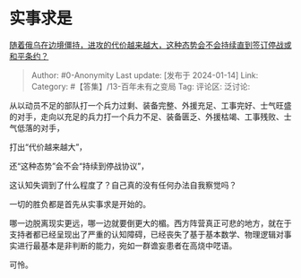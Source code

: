 # 实事求是
[随着俄乌在边境僵持，进攻的代价越来越大，这种态势会不会持续直到签订停战或和平条约？](https://www.zhihu.com/question/638777686/answer/3362079452)

> Author: #0-Anonymity
> Last update: [发布于 2024-01-14]
> Link:
> Category: #【答集】/13-百年未有之变局
> Tag:
> 评论区:
> 泛讨论:

从以动员不足的部队打一个兵力过剩、装备完整、外援充足、工事完好、士气旺盛的对手，走向以充足的兵力打一个兵力不足、装备匮乏、外援枯竭、工事残败、士气低落的对手，

打出“代价越来越大”，

还“这种态势”会不会“持续到停战协议”，

这认知失调到了什么程度了？自己真的没有任何办法自我察觉吗？

一切的胜负都是首先从实事求是开始的。

哪一边脱离现实更远，哪一边就要倒更大的楣。西方阵营真正可悲的地方，就在于支持者都已经呈现出了严重的认知障碍，已经丧失了基于基本数学、物理逻辑对事实进行最基本是非判断的能力，宛如一群谵妄患者在高烧中呓语。

可怜。
